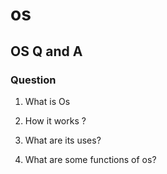 # os
## OS Q and A

### Question
1. What is Os
2. How it works ?

3. What are its uses?

4. What are some functions of os?